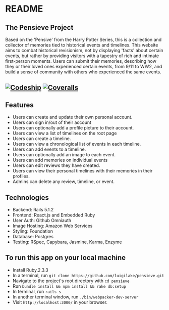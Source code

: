 # README  


## The Pensieve Project

Based on the 'Pensive' from the Harry Potter Series, this is a collection and collector of memories tied to historical events and timelines. This website aims to combat historical revisionism, not by displaying 'facts' about certain events, but rather by providing visitors with a tapestry of rich and intimate first-person moments. Users can submit their memories, describing how they or their loved ones experienced certain events, from 9/11 to WW2, and build a sense of community with others who experienced the same events.

[ ![Codeship](https://app.codeship.com/projects/b400a6c0-9f33-0135-4931-46fd1a276e75/status?branch=master)](https://app.codeship.com/projects/253582)
[![Coveralls](https://coveralls.io/repos/github/luigilake/pensieve/badge.svg?branch=master)](https://coveralls.io/github/luigilake/pensieve?branch=master)
---

## Features

 * Users can create and update their own personal account.
 * Users can sign in/out of their account
 * Users can optionally add a profile picture to their account.
 * Users can view a list of timelines on the root page
 * Users can create a timeline.
 * Users can view a chronological list of events in each timeline.
 * Users can add events to a timeline.
 * Users can optionally add an image to each event.
 * Users can add memories on individual events
 * Users can edit reviews they have created.
 * Users can view their personal timelines with their memories in their profiles.
 * Admins can delete any review, timeline, or event.

## Technologies

 * Backend: Rails 5.1.2
 * Frontend: React.js and Embedded Ruby
 * User Auth: Github Omniauth
 * Image Hosting: Amazon Web Services
 * Styling: Foundation
 * Database: Postgres
 * Testing: RSpec, Capybara, Jasmine, Karma, Enzyme

## To run this app on your local machine

 * Install Ruby.2.3.3
 * In a terminal, run `git clone https://github.com/luigilake/pensieve.git`
 * Navigate to the project's root directory with `cd pensieve`
 * Run `bundle install && npm install && rake db:setup`
 * In terminal, run `rails s`
 * In another terminal window, run `./bin/webpacker-dev-server`
 * Visit `http://localhost:3000/` in your browser.
